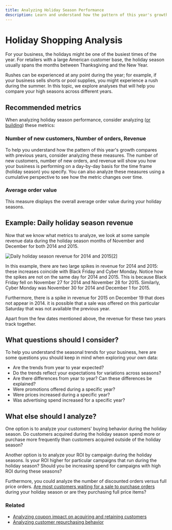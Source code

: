 ```yaml
---
title: Analyzing Holiday Season Performance
description: Learn and understand how the pattern of this year's growth compares with previous years. 
---
```

# Holiday Shopping Analysis

For your business, the holidays might be one of the busiest times of the year. For retailers with a large American customer base, the holiday season usually spans the months between Thanksgiving and the New Year.

Rushes can be experienced at any point during the year; for example, if your business sells shorts or pool supplies, you might experience a rush during the summer. In this topic, we explore analyses that will help you compare your high seasons across different years.

## Recommended metrics

When analyzing holiday season performance, consider analyzing ([or building](../../data-user/reports/ess-manage-data-metrics.md)) these metrics:

### Number of new customers, Number of orders, Revenue

To help you understand how the pattern of this year's growth compares with previous years, consider analyzing these measures. The number of new customers, number of new orders, and revenue will show you how your business is performing on a day-by-day basis for the time frame (holiday season) you specify. You can also analyze these measures using a cumulative perspective to see how the metric changes over time.

### Average order value

This measure displays the overall average order value during your holiday seasons.

## Example: Daily holiday season revenue

Now that we know what metrics to analyze, we look at some sample revenue data during the holiday season months of November and December for both 2014 and 2015.

![Daily holiday season revenue for 2014 and 2015](../../mbi/assets/Analyzing_holiday_season.png)<!--{: style="max-width: 500px;"}-->[2]<!--{: data-lightbox="image-1" data-title="Daily holiday season revenue for 2014 and 2015"}-->

In this example, there are two large spikes in revenue for 2014 and 2015: these increases coincide with Black Friday and Cyber Monday. Notice how the spikes are not on the same day for 2014 and 2015. This is because Black Friday fell on November 27 for 2014 and November 28 for 2015. Similarly, Cyber Monday was November 30 for 2014 and December 1 for 2015.

Furthermore, there is a spike in revenue for 2015 on December 19 that does not appear in 2014. it is possible that a sale was offered on this particular Saturday that was not available the previous year.

Apart from the few dates mentioned above, the revenue for these two years track together.

## What questions should I consider?

To help you understand the seasonal trends for your business, here are some questions you should keep in mind when exploring your own data:

* Are the trends from year to year expected?
* Do the trends reflect your expectations for variations across seasons?
* Are there differences from year to year? Can these differences be explained?
* Were promotions offered during a specific year?
* Were prices increased during a specific year?
* Was advertising spend increased for a specific year?

## What else should I analyze?

One option is to analyze your customers' buying behavior during the holiday season. Do customers acquired during the holiday season spend more or purchase more frequently than customers acquired outside of the holiday season?

Another option is to analyze your ROI by campaign during the holiday seasons. Is your ROI higher for particular campaigns that run during the holiday season? Should you be increasing spend for campaigns with high ROI during these seasons?

Furthermore, you could analyze the number of discounted orders versus full price orders. [Are most customers waiting for a sale to purchase orders](../analysis/coupon-usage.md) during your holiday season or are they purchasing full price items?

### Related

* [Analyzing coupon impact on acquiring and retaining customers](../analysis/coupon-impact.md)
* [Analyzing customer repurchasing behavior](../analysis/repurchase-behavior.md)

